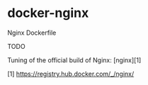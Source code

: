 docker-nginx
============

Nginx Dockerfile

TODO

Tuning of the official build of Nginx:
[nginx][1]

  [1] https://registry.hub.docker.com/_/nginx/
